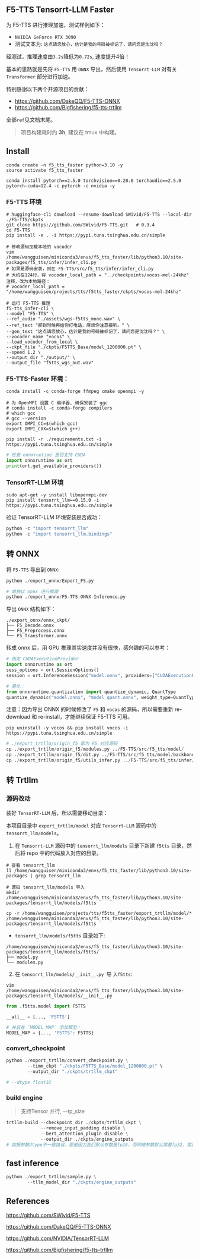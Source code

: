 ## F5-TTS Tensorrt-LLM Faster

为 F5-TTS 进行推理加速，测试样例如下：

+ `NVIDIA GeForce RTX 3090`
+ 测试文本为: `这点请您放心，估计是我的号码被标记了，请问您是沈沈吗？`

经测试，推理速度由`3.2s`降低为`0.72s`, 速度提升4倍！

基本的思路就是先将 `F5-TTS` 用 `ONNX` 导出，然后使用 `Tensorrt-LLM` 对有关 `Transformer` 部分进行加速。

特别感谢以下两个开源项目的贡献：
+ https://github.com/DakeQQ/F5-TTS-ONNX
+ https://github.com/Bigfishering/f5-tts-trtllm

全部`ref`见文档末尾。


> 项目构建耗时约 **3h**, 建议在 tmux 中构建。


## Install

```shell
conda create -n f5_tts_faster python=3.10 -y
source activate f5_tts_faster
```

```shell
conda install pytorch==2.5.0 torchvision==0.20.0 torchaudio==2.5.0 pytorch-cuda=12.4 -c pytorch -c nvidia -y
```

### F5-TTS 环境

```shell
# huggingface-cli download --resume-download SWivid/F5-TTS --local-dir ./F5-TTS/ckpts
git clone https://github.com/SWivid/F5-TTS.git   # 0.3.4
cd F5-TTS
pip install -e . -i https://pypi.tuna.tsinghua.edu.cn/simple
```

```shell
# 修改源码加载本地的 vocoder
vim /home/wangguisen/miniconda3/envs/f5_tts_faster/lib/python3.10/site-packages/f5_tts/infer/infer_cli.py
# 如果是源码安装，则在 F5-TTS/src/f5_tts/infer/infer_cli.py
# 大约在124行，将 vocoder_local_path = "../checkpoints/vocos-mel-24khz" 注释，改为本地路径：
# vocoder_local_path = "/home/wangguisen/projects/tts/f5tts_faster/ckpts/vocos-mel-24khz"

# 运行 F5-TTS 推理
f5-tts_infer-cli \
--model "F5-TTS" \
--ref_audio "./assets/wgs-f5tts_mono.wav" \
--ref_text "那到时候再给你打电话，麻烦你注意接听。" \
--gen_text "这点请您放心，估计是我的号码被标记了，请问您是沈沈吗？" \
--vocoder_name "vocos" \
--load_vocoder_from_local \
--ckpt_file "./ckpts/F5TTS_Base/model_1200000.pt" \
--speed 1.2 \
--output_dir "./output/" \
--output_file "f5tts_wgs_out.wav"
```


### F5-TTS-Faster 环境：
```shell
conda install -c conda-forge ffmpeg cmake openmpi -y

# 为 OpenMPI 设置 C 编译器, 确保安装了 ggc
# conda install -c conda-forge compilers
# which gcc
# gcc --version
export OMPI_CC=$(which gcc)
export OMPI_CXX=$(which g++)

pip install -r ./requirements.txt -i https://pypi.tuna.tsinghua.edu.cn/simple
```

```python
# 检查 onnxruntime 是否支持 CUDA
import onnxruntime as ort
print(ort.get_available_providers())
```

### TensorRT-LLM 环境
```shell
sudo apt-get -y install libopenmpi-dev
pip install tensorrt_llm==0.15.0 -i https://pypi.tuna.tsinghua.edu.cn/simple
```

验证 TensorRT-LLM 环境安装是否成功：
```python
python -c "import tensorrt_llm"
python -c "import tensorrt_llm.bindings"
```


## 转 ONNX

将 `F5-TTS` 导出到 `ONNX`:

```python
python ./export_onnx/Export_F5.py
```

```python
# 单独以 onnx 进行推理
python ./export_onnx/F5-TTS-ONNX-Inference.py
```

导出 `ONNX` 结构如下：
```shell
./export_onnx/onnx_ckpt/
├── F5_Decode.onnx
├── F5_Preprocess.onnx
└── F5_Transformer.onnx
```

转成 onnx 后，用 GPU 推理其实速度并没有很快，感兴趣的可以参考：
```python
# 指定 CUDAExecutionProvider
import onnxruntime as ort
sess_options = ort.SessionOptions()
session = ort.InferenceSession("model.onnx", providers=["CUDAExecutionProvider"], sess_options=sess_options)

# 量化：
from onnxruntime.quantization import quantize_dynamic, QuantType
quantize_dynamic("model.onnx", "model_quant.onnx", weight_type=QuantType.QInt8)
```

注意：因为导出 ONNX 的时候修改了 `F5` 和 `vocos` 的源码，所以需要重新 re-download 和 re-install，才能继续保证 F5-TTS 可用。
```shell
pip uninstall -y vocos && pip install vocos -i https://pypi.tuna.tsinghua.edu.cn/simple
```
```python
# ./export_trtllm/origin_f5 即为 F5 对应源码
cp ./export_trtllm/origin_f5/modules.py ../F5-TTS/src/f5_tts/model/
cp ./export_trtllm/origin_f5/dit.py ../F5-TTS/src/f5_tts/model/backbones/
cp ./export_trtllm/origin_f5/utils_infer.py ../F5-TTS/src/f5_tts/infer/
```


## 转 Trtllm

### 源码改动

装好 `TensorRT-LLM` 后，所以需要移动目录：

本项目目录中 `export_trtllm/model` 对应 `Tensorrt-LLM` 源码中的 `tensorrt_llm/models`。

1. 在 `Tensorrt-LLM` 源码中的 `tensorrt_llm/models` 目录下新建 `f5tts` 目录，然后将 repo 中的代码放入对应的目录。

```shell
# 查看 tensorrt_llm
ll /home/wangguisen/miniconda3/envs/f5_tts_faster/lib/python3.10/site-packages | grep tensorrt_llm

# 源码 tensorrt_llm/models 导入
mkdir /home/wangguisen/miniconda3/envs/f5_tts_faster/lib/python3.10/site-packages/tensorrt_llm/models/f5tts

cp -r /home/wangguisen/projects/tts/f5tts_faster/export_trtllm/model/* /home/wangguisen/miniconda3/envs/f5_tts_faster/lib/python3.10/site-packages/tensorrt_llm/models/f5tts
```

+ `tensorrt_llm/models/f5tts` 目录如下:
```shell
/home/wangguisen/miniconda3/envs/f5_tts_faster/lib/python3.10/site-packages/tensorrt_llm/models/f5tts/
├── model.py
└── modules.py
```

2. 在 `tensorrt_llm/models/__init__.py `导 `入f5tts`:

```shell
vim /home/wangguisen/miniconda3/envs/f5_tts_faster/lib/python3.10/site-packages/tensorrt_llm/models/__init__.py
```

```python
from .f5tts.model import F5TTS

__all__ = [..., 'F5TTS']

# 并且在 `MODEL_MAP` 添加模型：
MODEL_MAP = {..., 'F5TTS': F5TTS}
```


### convert_checkpoint
```python
python ./export_trtllm/convert_checkpoint.py \
        --timm_ckpt "./ckpts/F5TTS_Base/model_1200000.pt" \
        --output_dir "./ckpts/trtllm_ckpt"

# --dtype float32
```

### build engine
> 支持Tensor 并行, --tp_size

```python
trtllm-build --checkpoint_dir ./ckpts/trtllm_ckpt \
             --remove_input_padding disable \
             --bert_attention_plugin disable \
             --output_dir ./ckpts/engine_outputs
# 如报参数dtype不一致错误，那是因为我们默认参数是fp16，而网络参数默认需要fp32，需要在tensorrt_llm/parameter.py中将参数默认_DEFAULT_DTYPE = trt.DataType.HALF
```

## fast inference
```python
python ./export_trtllm/sample.py \
        --tllm_model_dir "./ckpts/engine_outputs"
```



## References

https://github.com/SWivid/F5-TTS

https://github.com/DakeQQ/F5-TTS-ONNX

https://github.com/NVIDIA/TensorRT-LLM

https://github.com/Bigfishering/f5-tts-trtllm